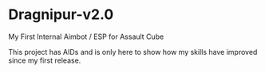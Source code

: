 # Dragnipur-v2.0
My First Internal Aimbot / ESP  for Assault Cube

This project has AIDs and is only here to show how my skills have improved since my first release.
